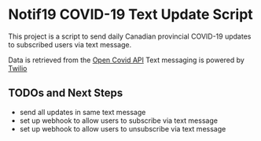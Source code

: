 # Notif19 COVID-19 Text Update Script

This project is a script to send daily Canadian provincial COVID-19 updates to subscribed users via text message.

Data is retrieved from the [Open Covid API](https://opencovid.ca/api/#time-series-data)
Text messaging is powered by [Twilio](https://www.twilio.com)

## TODOs and Next Steps

-   send all updates in same text message
-   set up webhook to allow users to subscribe via text message
-   set up webhook to allow users to unsubscribe via text message
